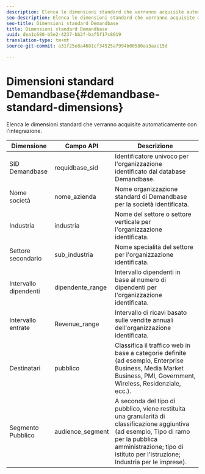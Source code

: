 ```yaml
---
description: Elenca le dimensioni standard che verranno acquisite automaticamente con l'integrazione.
seo-description: Elenca le dimensioni standard che verranno acquisite automaticamente con l'integrazione.
seo-title: Dimensioni standard Demandbase
title: Dimensioni standard Demandbase
uuid: dea1c680-b5e2-4237-bb2f-baf5f17c8019
translation-type: tm+mt
source-git-commit: a31f25e8a4681cf34525a7994b00580aa3aac15d

---
```



# Dimensioni standard Demandbase{#demandbase-standard-dimensions}

Elenca le dimensioni standard che verranno acquisite automaticamente con l'integrazione.

| Dimensione | Campo API | Descrizione |
|---|---|---|
| SID Demandbase | requidbase_sid | Identificatore univoco per l'organizzazione identificato dal database Demandbase. |
| Nome società | nome_azienda | Nome organizzazione standard di Demandbase per la società identificata. |
| Industria | industria | Nome del settore o settore verticale per l'organizzazione identificata. |
| Settore secondario | sub_industria | Nome specialità del settore per l'organizzazione identificata. |
| Intervallo dipendenti | dipendente_range | Intervallo dipendenti in base al numero di dipendenti per l'organizzazione identificata. |
| Intervallo entrate | Revenue_range | Intervallo di ricavi basato sulle vendite annuali dell'organizzazione identificata. |
| Destinatari | pubblico | Classifica il traffico web in base a categorie definite (ad esempio, Enterprise Business, Media Market Business, PMI, Government, Wireless, Residenziale, ecc.). |
| Segmento Pubblico | audience_segment | A seconda del tipo di pubblico, viene restituita una granularità di classificazione aggiuntiva (ad esempio, Tipo di ramo per la pubblica amministrazione; tipo di istituto per l'istruzione; Industria per le imprese). |

